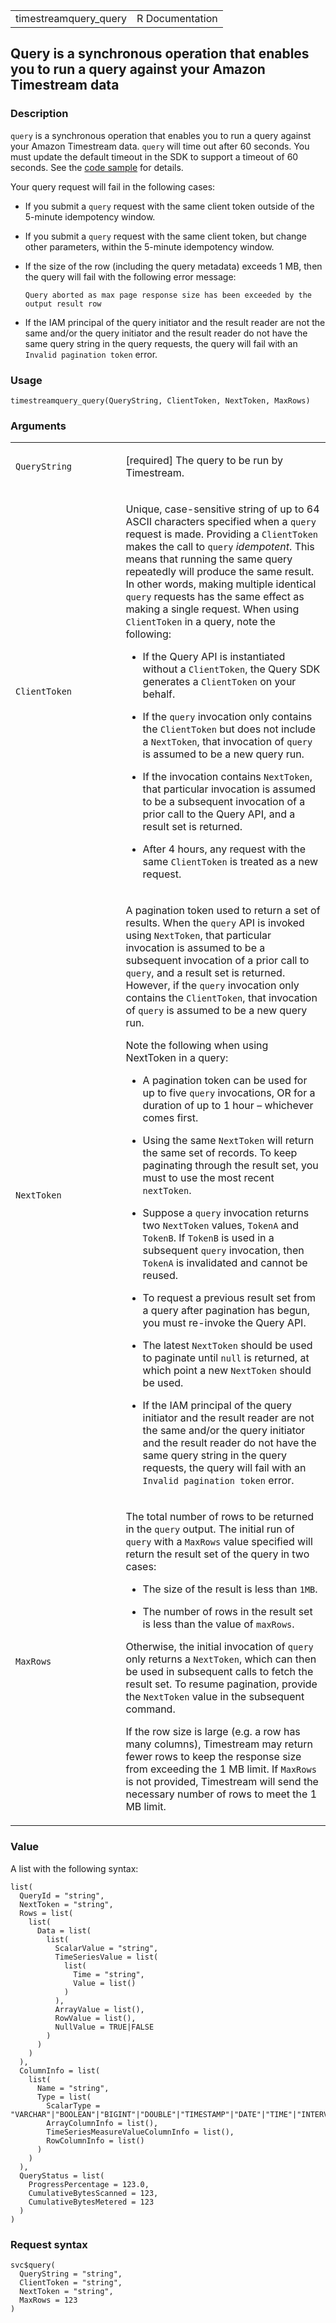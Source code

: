 <table style="width: 100%;">
<tbody>
<tr class="odd">
<td>timestreamquery_query</td>
<td style="text-align: right;">R Documentation</td>
</tr>
</tbody>
</table>

## Query is a synchronous operation that enables you to run a query against your Amazon Timestream data

### Description

`query` is a synchronous operation that enables you to run a query
against your Amazon Timestream data. `query` will time out after 60
seconds. You must update the default timeout in the SDK to support a
timeout of 60 seconds. See the [code
sample](https://docs.aws.amazon.com/timestream/latest/developerguide/code-samples.run-query.html)
for details.

Your query request will fail in the following cases:

-   If you submit a `query` request with the same client token outside
    of the 5-minute idempotency window.

-   If you submit a `query` request with the same client token, but
    change other parameters, within the 5-minute idempotency window.

-   If the size of the row (including the query metadata) exceeds 1 MB,
    then the query will fail with the following error message:

    `⁠Query aborted as max page response size has been exceeded by the output result row⁠`

-   If the IAM principal of the query initiator and the result reader
    are not the same and/or the query initiator and the result reader do
    not have the same query string in the query requests, the query will
    fail with an `⁠Invalid pagination token⁠` error.

### Usage

    timestreamquery_query(QueryString, ClientToken, NextToken, MaxRows)

### Arguments

<table>
<colgroup>
<col style="width: 35%" />
<col style="width: 65%" />
</colgroup>
<tbody>
<tr class="odd">
<td><code
id="timestreamquery_query_:_QueryString">QueryString</code></td>
<td><p>[required] The query to be run by Timestream.</p></td>
</tr>
<tr class="even">
<td><code
id="timestreamquery_query_:_ClientToken">ClientToken</code></td>
<td><p>Unique, case-sensitive string of up to 64 ASCII characters
specified when a <code>query</code> request is made. Providing a
<code>ClientToken</code> makes the call to <code>query</code>
<em>idempotent</em>. This means that running the same query repeatedly
will produce the same result. In other words, making multiple identical
<code>query</code> requests has the same effect as making a single
request. When using <code>ClientToken</code> in a query, note the
following:</p>
<ul>
<li><p>If the Query API is instantiated without a
<code>ClientToken</code>, the Query SDK generates a
<code>ClientToken</code> on your behalf.</p></li>
<li><p>If the <code>query</code> invocation only contains the
<code>ClientToken</code> but does not include a <code>NextToken</code>,
that invocation of <code>query</code> is assumed to be a new query
run.</p></li>
<li><p>If the invocation contains <code>NextToken</code>, that
particular invocation is assumed to be a subsequent invocation of a
prior call to the Query API, and a result set is returned.</p></li>
<li><p>After 4 hours, any request with the same <code>ClientToken</code>
is treated as a new request.</p></li>
</ul></td>
</tr>
<tr class="odd">
<td><code id="timestreamquery_query_:_NextToken">NextToken</code></td>
<td><p>A pagination token used to return a set of results. When the
<code>query</code> API is invoked using <code>NextToken</code>, that
particular invocation is assumed to be a subsequent invocation of a
prior call to <code>query</code>, and a result set is returned. However,
if the <code>query</code> invocation only contains the
<code>ClientToken</code>, that invocation of <code>query</code> is
assumed to be a new query run.</p>
<p>Note the following when using NextToken in a query:</p>
<ul>
<li><p>A pagination token can be used for up to five <code>query</code>
invocations, OR for a duration of up to 1 hour – whichever comes
first.</p></li>
<li><p>Using the same <code>NextToken</code> will return the same set of
records. To keep paginating through the result set, you must to use the
most recent <code>nextToken</code>.</p></li>
<li><p>Suppose a <code>query</code> invocation returns two
<code>NextToken</code> values, <code>TokenA</code> and
<code>TokenB</code>. If <code>TokenB</code> is used in a subsequent
<code>query</code> invocation, then <code>TokenA</code> is invalidated
and cannot be reused.</p></li>
<li><p>To request a previous result set from a query after pagination
has begun, you must re-invoke the Query API.</p></li>
<li><p>The latest <code>NextToken</code> should be used to paginate
until <code>null</code> is returned, at which point a new
<code>NextToken</code> should be used.</p></li>
<li><p>If the IAM principal of the query initiator and the result reader
are not the same and/or the query initiator and the result reader do not
have the same query string in the query requests, the query will fail
with an <code style="white-space: pre;">⁠Invalid pagination token⁠</code>
error.</p></li>
</ul></td>
</tr>
<tr class="even">
<td><code id="timestreamquery_query_:_MaxRows">MaxRows</code></td>
<td><p>The total number of rows to be returned in the <code>query</code>
output. The initial run of <code>query</code> with a
<code>MaxRows</code> value specified will return the result set of the
query in two cases:</p>
<ul>
<li><p>The size of the result is less than <code
style="white-space: pre;">⁠1MB⁠</code>.</p></li>
<li><p>The number of rows in the result set is less than the value of
<code>maxRows</code>.</p></li>
</ul>
<p>Otherwise, the initial invocation of <code>query</code> only returns
a <code>NextToken</code>, which can then be used in subsequent calls to
fetch the result set. To resume pagination, provide the
<code>NextToken</code> value in the subsequent command.</p>
<p>If the row size is large (e.g. a row has many columns), Timestream
may return fewer rows to keep the response size from exceeding the 1 MB
limit. If <code>MaxRows</code> is not provided, Timestream will send the
necessary number of rows to meet the 1 MB limit.</p></td>
</tr>
</tbody>
</table>

### Value

A list with the following syntax:

    list(
      QueryId = "string",
      NextToken = "string",
      Rows = list(
        list(
          Data = list(
            list(
              ScalarValue = "string",
              TimeSeriesValue = list(
                list(
                  Time = "string",
                  Value = list()
                )
              ),
              ArrayValue = list(),
              RowValue = list(),
              NullValue = TRUE|FALSE
            )
          )
        )
      ),
      ColumnInfo = list(
        list(
          Name = "string",
          Type = list(
            ScalarType = "VARCHAR"|"BOOLEAN"|"BIGINT"|"DOUBLE"|"TIMESTAMP"|"DATE"|"TIME"|"INTERVAL_DAY_TO_SECOND"|"INTERVAL_YEAR_TO_MONTH"|"UNKNOWN"|"INTEGER",
            ArrayColumnInfo = list(),
            TimeSeriesMeasureValueColumnInfo = list(),
            RowColumnInfo = list()
          )
        )
      ),
      QueryStatus = list(
        ProgressPercentage = 123.0,
        CumulativeBytesScanned = 123,
        CumulativeBytesMetered = 123
      )
    )

### Request syntax

    svc$query(
      QueryString = "string",
      ClientToken = "string",
      NextToken = "string",
      MaxRows = 123
    )
